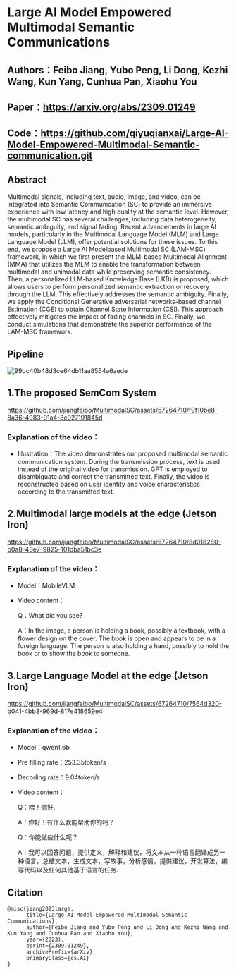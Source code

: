 # Large AI Model Empowered Multimodal Semantic Communications
## Authors：Feibo Jiang, Yubo Peng, Li Dong, Kezhi Wang, Kun Yang, Cunhua Pan, Xiaohu You
## Paper：https://arxiv.org/abs/2309.01249
## Code：https://github.com/qiyuqianxai/Large-AI-Model-Empowered-Multimodal-Semantic-communication.git
## Abstract


Multimodal signals, including text, audio, image, and video, can be integrated into Semantic Communication (SC) to provide an immersive experience with low latency and high quality at the semantic level. However, the multimodal SC has several challenges, including data heterogeneity, semantic ambiguity, and signal fading. Recent advancements in large AI models, particularly in the Multimodal Language Model (MLM) and Large Language Model (LLM), offer potential solutions for these issues. To this end, we propose a Large AI Modelbased Multimodal SC (LAM-MSC) framework, in which we first present the MLM-based Multimodal Alignment (MMA) that utilizes the MLM to enable the transformation between multimodal and unimodal data while preserving semantic consistency. Then, a personalized LLM-based Knowledge Base (LKB) is proposed, which allows users to perform personalized semantic extraction or recovery through the LLM. This effectively addresses the semantic ambiguity. Finally, we apply the Conditional Generative adversarial networks-based channel Estimation (CGE) to obtain Channel State Information (CSI). This approach effectively mitigates the impact of fading channels in SC. Finally, we conduct simulations that demonstrate the superior performance of the LAM-MSC framework.

## Pipeline
![99bc40b48d3ce64db11aa8564a6aede](https://github.com/jiangfeibo/MultimodalSC/assets/67264710/1714f017-7c7c-4c2e-8300-f0aa1fdb7a1e)

## 1.The proposed SemCom System
https://github.com/jiangfeibo/MultimodalSC/assets/67264710/f9f10be8-8a36-4983-91a4-3c927191845d
### Explanation of the video：
  - Illustration：The video demonstrates our proposed multimodal semantic communication system. During the transmission process, text is used instead of the original video for transmission. GPT is employed to disambiguate and correct the transmitted text. Finally, the video is reconstructed based on user identity and voice characteristics according to the transmitted text.
## 2.Multimodal large models at the edge (Jetson Iron)
https://github.com/jiangfeibo/MultimodalSC/assets/67264710/8d018280-b0a8-43e7-9825-101dba51bc3e
### Explanation of the video：
  - Model：MobileVLM
  - Video content：
  
    Q：What did you see? 

    
    A：In the image, a person is holding a book, possibly a textbook, with a flower design on the cover. The book is open and appears to be in a foreign language. The person is also holding a hand, possibly to hold the book or to show the book to someone.
## 3.Large Language Model at the edge (Jetson Iron)
https://github.com/jiangfeibo/MultimodalSC/assets/67264710/7564d320-b041-4bb3-969d-817e418659e4
### Explanation of the video：
  - Model：qwen1.6b
  - Pre filling rate：253.35token/s
  - Decoding rate：9.04token/s
  - Video content：

    Q：喂！你好.
  
  
    A：你好！有什么我能帮助你的吗？
  
    
    Q：你能做些什么呢？
  
    
    A：我可以回答问题，提供定义，解释和建议，将文本从一种语言翻译成另一种语言，总结文本，生成文本，写故事，分析感情，提供建议，开发算法，编写代码以及任何其他基于语言的任务.

## Citation   
```
@misc{jiang2023large,
      title={Large AI Model Empowered Multimodal Semantic Communications}, 
      author={Feibo Jiang and Yubo Peng and Li Dong and Kezhi Wang and Kun Yang and Cunhua Pan and Xiaohu You},
      year={2023},
      eprint={2309.01249},
      archivePrefix={arXiv},
      primaryClass={cs.AI}
}
```

